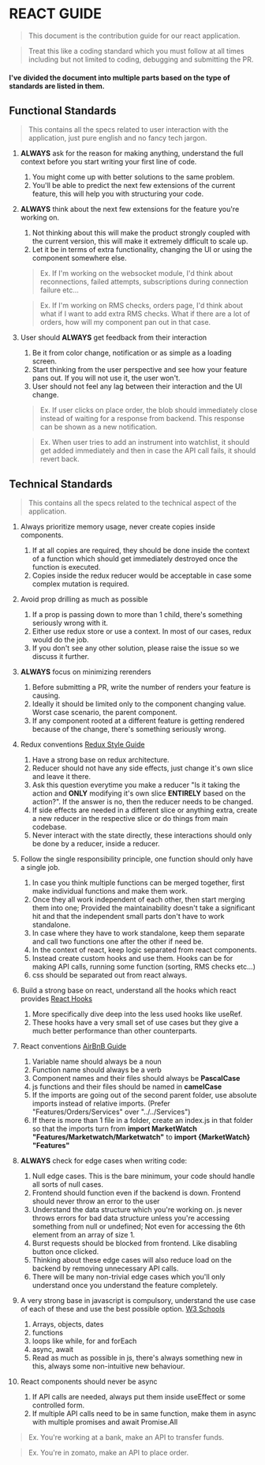 # REACT GUIDE
> This document is the contribution guide for our react application.

> Treat this like a coding standard which you must follow at all times including but not limited to coding, debugging and submitting the PR.


#### I've divided the document into multiple parts based on the type of standards are listed in them.


## Functional Standards
> This contains all the specs related to user interaction with the application, just pure english and no fancy tech jargon.

1. **ALWAYS** ask for the reason for making anything, understand the full context before you start writing your first line of code. 
   1. You might come up with better solutions to the same problem.
   2. You'll be able to predict the next few extensions of the current feature, this will help you with structuring your code.

2. **ALWAYS** think about the next few extensions for the feature you're working on.
   1. Not thinking about this will make the product strongly coupled with the current version, this will make it extremely difficult to scale up. 
   2. Let it be in terms of extra functionality, changing the UI or using the component somewhere else.
    > Ex. If I'm working on the websocket module, I'd think about reconnections, failed attempts, subscriptions during connection failure etc...

    > Ex. If I'm working on RMS checks, orders page, I'd think about what if I want to add extra RMS checks. What if there are a lot of orders, how will my component pan out in that case.

3. User should **ALWAYS** get feedback from their interaction
   1. Be it from color change, notification or as simple as a loading screen.
   2. Start thinking from the user perspective and see how your feature pans out. If you will not use it, the user won't.
   3. User should not feel any lag between their interaction and the UI change.
    >Ex. If user clicks on place order, the blob should immediately close instead of waiting for a response from backend. This response can be shown as a new notification. 
    
    > Ex. When user tries to add an instrument into watchlist, it should get added immediately and then in case the API call fails, it should revert back.


## Technical Standards
> This contains all the specs related to the technical aspect of the application.

1. Always prioritize memory usage, never create copies inside components.
   1. If at all copies are required, they should be done inside the context of a function which should get immediately destroyed once the function is executed.
   2. Copies inside the redux reducer would be acceptable in case some complex mutation is required.

2. Avoid prop drilling as much as possible
   1. If a prop is passing down to more than 1 child, there's something seriously wrong with it.
   2. Either use redux store or use a context. In most of our cases, redux would do the job.
   3. If you don't see any other solution, please raise the issue so we discuss it further.

3. **ALWAYS** focus on minimizing rerenders
   1. Before submitting a PR, write the number of renders your feature is causing.
   2. Ideally it should be limited only to the component changing value. Worst case scenario, the parent component.
   3. If any component rooted at a different feature is getting rendered because of the change, there's something seriously wrong.

4. Redux conventions [Redux Style Guide](https://redux.js.org/style-guide/)
   1. Have a strong base on redux architecture.
   2. Reducer should not have any side effects, just change it's own slice and leave it there.
   3. Ask this question everytime you make a reducer "Is it taking the action and **ONLY** modifying it's own slice **ENTIRELY** based on the action?". If the answer is no, then the reducer needs to be changed.
   4. If side effects are needed in a different slice or anything extra, create a new reducer in the respective slice or do things from main codebase.
   5. Never interact with the state directly, these interactions should only be done by a reducer, inside a reducer.

5. Follow the single responsibility principle, one function should only have a single job.
   1. In case you think multiple functions can be merged together, first make individual functions and make them work.
   2. Once they all work independent of each other, then start merging them into one; Provided the maintainability doesn't take a significant hit and that the independent small parts don't have to work standalone.
   3. In case where they have to work standalone, keep them separate and call two functions one after the other if need be.
   4. In the context of react, keep logic separated from react components. 
   5. Instead create custom hooks and use them. Hooks can be for making API calls, running some function (sorting, RMS checks etc...)
   6. css should be separated out from react always.

6. Build a strong base on react, understand all the hooks which react provides [React Hooks](https://react.dev/reference/react/hooks)
   1. More specifically dive deep into the less used hooks like useRef.
   2. These hooks have a very small set of use cases but they give a much better performance than other counterparts. 

7. React conventions [AirBnB Guide](https://github.com/airbnb/javascript/tree/master/react)
   1. Variable name should always be a noun
   2. Function name should always be a verb
   3. Component names and their files should always be **PascalCase**
   4. js functions and their files should be named in **camelCase**
   5. If the imports are going out of the second parent folder, use absolute imports instead of relative imports. (Prefer "Features/Orders/Services" over "../../Services")
   6. If there is more than 1 file in a folder, create an index.js in that folder so that the imports turn from **import MarketWatch "Features/Marketwatch/Marketwatch"** to **import {MarketWatch} "Features"**

8. **ALWAYS** check for edge cases when writing code:
   1. Null edge cases. This is the bare minimum, your code should handle all sorts of null cases.
   2. Frontend should function even if the backend is down. Frontend should never throw an error to the user
   3. Understand the data structure which you're working on. js never throws errors for bad data structure unless you're accessing something from null or undefined; Not even for accessing the 6th element from an array of size 1.
   4. Burst requests should be blocked from frontend. Like disabling button once clicked.
   5. Thinking about these edge cases will also reduce load on the backend by removing unnecessary API calls.
   6. There will be many non-trivial edge cases which you'll only understand once you understand the feature completely.

9.  A very strong base in javascript is compulsory, understand the use case of each of these and use the best possible option. [W3 Schools](https://www.w3schools.com/jsref/)
    1.  Arrays, objects, dates
    2.  functions
    3.  loops like while, for and forEach
    4.  async, await
    5.  Read as much as possible in js, there's always something new in this, always some non-intuitive new behaviour.

10. React components should never be async
    1.  If API calls are needed, always put them inside useEffect or some controlled form.
    2.  If multiple API calls need to be in same function, make them in async with multiple promises and await Promise.All

> Ex. You're working at a bank, make an API to transfer funds.

> Ex. You're in zomato, make an API to place order.